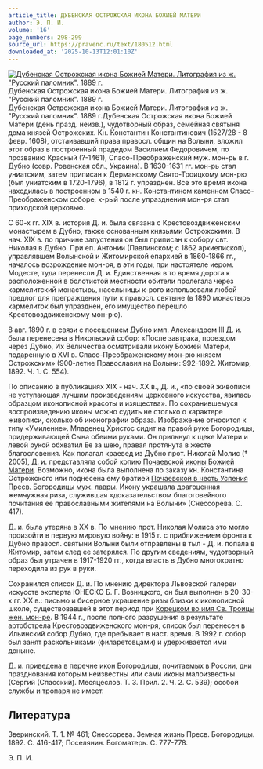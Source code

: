```yaml
---
article_title: ДУБЕНСКАЯ ОСТРОЖСКАЯ ИКОНА БОЖИЕЙ МАТЕРИ
author: Э. П. И.
volume: '16'
page_numbers: 298-299
source_url: https://pravenc.ru/text/180512.html
downloaded_at: '2025-10-13T12:01:10Z'
---
```


[![Дубенская Острожская икона Божией Матери. Литография из ж. &quot;Русский паломник&quot;. 1889 г.](https://pravenc.ru/data/025/487/1234/i200.jpg "Кликните для увеличения картинки")](https://pravenc.ru/data/025/487/1234/i400.jpg)Дубенская Острожская икона Божией Матери. Литография из ж. "Русский паломник". 1889 г.  
Дубенская Острожская икона Божией Матери. Литография из ж. "Русский паломник". 1889 г.Ду́бенская Острожская икона Божией Матери (день празд. неизв.), чудотворный образ, семейная святыня дома князей Острожских. Кн. Константин Константинович (1527/28 - 8 февр. 1608), отстаивавший права правосл. общин на Волыни, вложил этот образ в построенный прадедом Василием Федоровичем, по прозванию Красный (?-1461), Спасо-Преображенский муж. мон-рь в г. Дубно (совр. Ровенская обл., Украина). В 1630-1631 гг. мон-рь стал униатским, затем приписан к Дерманскому Свято-Троицкому мон-рю (был униатским в 1720-1796), в 1812 г. упразднен. Все это время икона находилась в построенном в 1540 г. кн. Константином каменном Спасо-Преображенском соборе, к-рый после упразднения мон-ря стал приходской церковью.

С 60-х гг. XIX в. история Д. и. была связана с Крестовоздвиженским монастырем в Дубно, также основанным князьями Острожскими. В нач. XIX в. по причине запустения он был приписан к собору свт. Николая в Дубно. При еп. Антонии (Павлинском; с 1862 архиепископ), управлявшем Волынской и Житомирской епархией в 1860-1866 гг., началось возрождение мон-ря, в эти годы, при настоятеле иером. Модесте, туда перенесли Д. и. Единственная в то время дорога к расположенной в болотистой местности обители пролегала через кармелитский монастырь, насельницы к-рого использовали любой предлог для преграждения пути к правосл. святыне (в 1890 монастырь кармелиток был упразднен, его имущество перешло Крестовоздвиженскому мон-рю).

8 авг. 1890 г. в связи с посещением Дубно имп. Александром III Д. и. была перенесена в Никольский собор: «После завтрака, проездом через Дубно, Их Величества осматривали икону Божией Матери, подаренную в XVI в. Спасо-Преображенскому мон-рю князем Острожским» (900-летие Православия на Волыни: 992-1892. Житомир, 1892. Ч. 1. С. 554).

По описанию в публикациях XIX - нач. XX в., Д. и., «по своей живописи не уступающая лучшим произведениям церковного искусства, явилась образцом иконописной красоты и изящества». По сохранившемуся воспроизведению иконы можно судить не столько о характере живописи, сколько об иконографии образа. Изображение относится к типу «Умиление». Младенец Христос сидит на правой руке Богородицы, придерживающей Сына обеими руками. Он прильнул к щеке Матери и левой рукой обхватил Ее за шею, правая протянута в жесте благословения. Как полагал краевед из Дубно прот. Николай Молис († 2005), Д. и. представляла собой копию [Почаевской иконы Божией Матери](<https://pravenc.ru/text/Почаевской иконы Божией Матери.html>). Возможно, икона была выполнена по заказу кн. Константина Острожского или поднесена ему братией [Почаевской в честь Успения Пресв. Богородицы муж. лавры](<https://pravenc.ru/text/Почаевской в честь Успения Пресв  Богородицы муж  лавры.html>). Икону украшала драгоценная жемчужная риза, служившая «доказательством благоговейного почитания ее православными жителями на Волыни» (Снессорева. С. 417).

Д. и. была утеряна в XX в. По мнению прот. Николая Молиса это могло произойти в первую мировую войну: в 1915 г. с приближением фронта к Дубно правосл. святыни Волыни были отправлены в тыл - Д. и. попала в Житомир, затем след ее затерялся. По другим сведениям, чудотворный образ был утрачен в 1917-1920 гг., когда власть в Дубно многократно переходила из рук в руки.

Сохранился список Д. и. По мнению директора Львовской галереи искусств эксперта ЮНЕСКО Б. Г. Возницкого, он был выполнен в 20-30-х гг. XX в.: письмо и бисерное украшение ризы близки к иконописной школе, существовавшей в этот период при [Корецком во имя Св. Троицы жен. мон-ре](<https://pravenc.ru/text/Корецком во имя Св  Троицы жен  мон-ре.html>). В 1944 г., после полного разрушения в результате артобстрела Крестовоздвиженского мон-ря, список был перенесен в Ильинский собор Дубно, где пребывает в наст. время. В 1992 г. собор был занят раскольниками (филаретовцами) и удерживается ими доныне.

Д. и. приведена в перечне икон Богородицы, почитаемых в России, дни празднования которым неизвестны или сами иконы малоизвестны (Сергий (Спасский). Месяцеслов. Т. 3. Прил. 2. Ч. 2. С. 539); особой службы и тропаря не имеет.

## Литература

Зверинский. Т. 1. № 461; Снессорева. Земная жизнь Пресв. Богородицы. 1892. С. 416-417; Поселянин. Богоматерь. С. 777-778.

Э. П. И.
